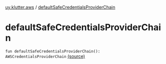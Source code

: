 [uy.klutter.aws](index.md) / [defaultSafeCredentialsProviderChain](.)


# defaultSafeCredentialsProviderChain
<code>fun defaultSafeCredentialsProviderChain(): AWSCredentialsProviderChain</code> [(source)](https://github.com/kohesive/klutter/blob/master/aws-core-jdk6/src/main/kotlin/uy/klutter/aws/Credentials.kt#L9)<br/>

